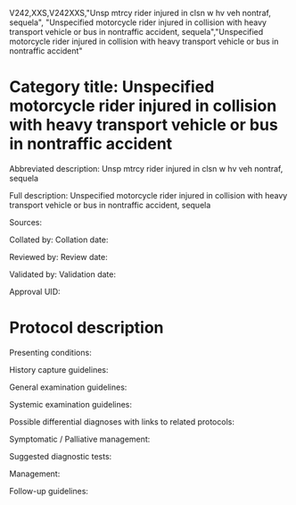 V242,XXS,V242XXS,"Unsp mtrcy rider injured in clsn w hv veh nontraf, sequela", "Unspecified motorcycle rider injured in collision with heavy transport vehicle or bus in nontraffic accident, sequela","Unspecified motorcycle rider injured in collision with heavy transport vehicle or bus in nontraffic accident"
# Category title: Unspecified motorcycle rider injured in collision with heavy transport vehicle or bus in nontraffic accident

Abbreviated description: Unsp mtrcy rider injured in clsn w hv veh nontraf, sequela

Full description: Unspecified motorcycle rider injured in collision with heavy transport vehicle or bus in nontraffic accident, sequela

Sources:

Collated by:
Collation date:

Reviewed by:
Review date:

Validated by:
Validation date:

Approval UID:

# Protocol description

Presenting conditions:

History capture guidelines:

General examination guidelines:

Systemic examination guidelines:

Possible differential diagnoses with links to related protocols:

Symptomatic / Palliative management:

Suggested diagnostic tests:

Management:

Follow-up guidelines:
